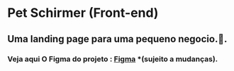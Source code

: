 # Pet Schirmer (Front-end)

## Uma landing page para uma pequeno negocio.💜.

### Veja aqui O Figma do projeto : [Figma](<https://www.figma.com/file/76GTDEDuE63xelaOjRgSco/Pet-Schirmer-Site-(Denise)?node-id=835%3A2&mode=dev>) \*(sujeito a mudanças).
